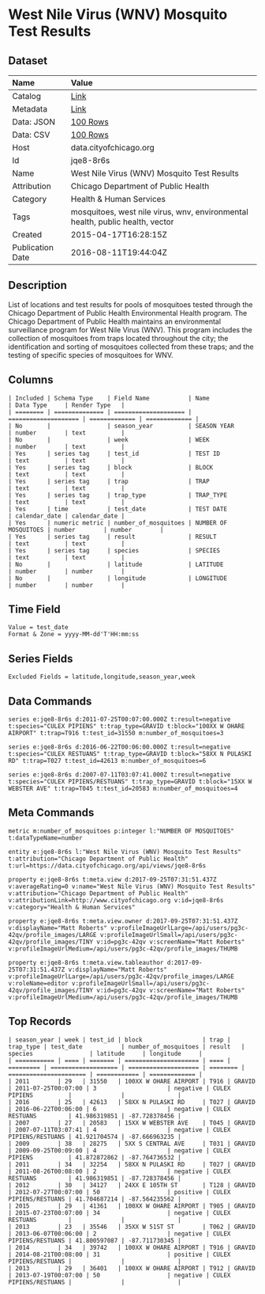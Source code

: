 # West Nile Virus (WNV) Mosquito Test Results

## Dataset

| Name | Value |
| :--- | :---- |
| Catalog | [Link](https://catalog.data.gov/dataset/wnv-mosquito-test-results-42116) |
| Metadata | [Link](https://data.cityofchicago.org/api/views/jqe8-8r6s) |
| Data: JSON | [100 Rows](https://data.cityofchicago.org/api/views/jqe8-8r6s/rows.json?max_rows=100) |
| Data: CSV | [100 Rows](https://data.cityofchicago.org/api/views/jqe8-8r6s/rows.csv?max_rows=100) |
| Host | data.cityofchicago.org |
| Id | jqe8-8r6s |
| Name | West Nile Virus (WNV) Mosquito Test Results |
| Attribution | Chicago Department of Public Health |
| Category | Health & Human Services |
| Tags | mosquitoes, west nile virus, wnv, environmental health, public health, vector |
| Created | 2015-04-17T16:28:15Z |
| Publication Date | 2016-08-11T19:44:04Z |

## Description

List of locations and test results for pools of mosquitoes tested through the Chicago Department of Public Health Environmental Health program. The Chicago Department of Public Health maintains an environmental surveillance program for West Nile Virus (WNV).  This program includes the collection of mosquitoes from traps located throughout the city; the identification and sorting of mosquitoes collected from these traps; and the testing of specific species of mosquitoes for WNV.

## Columns

```ls
| Included | Schema Type    | Field Name           | Name                 | Data Type     | Render Type   |
| ======== | ============== | ==================== | ==================== | ============= | ============= |
| No       |                | season_year          | SEASON YEAR          | number        | text          |
| No       |                | week                 | WEEK                 | number        | text          |
| Yes      | series tag     | test_id              | TEST ID              | text          | text          |
| Yes      | series tag     | block                | BLOCK                | text          | text          |
| Yes      | series tag     | trap                 | TRAP                 | text          | text          |
| Yes      | series tag     | trap_type            | TRAP_TYPE            | text          | text          |
| Yes      | time           | test_date            | TEST DATE            | calendar_date | calendar_date |
| Yes      | numeric metric | number_of_mosquitoes | NUMBER OF MOSQUITOES | number        | number        |
| Yes      | series tag     | result               | RESULT               | text          | text          |
| Yes      | series tag     | species              | SPECIES              | text          | text          |
| No       |                | latitude             | LATITUDE             | number        | number        |
| No       |                | longitude            | LONGITUDE            | number        | number        |
```

## Time Field

```ls
Value = test_date
Format & Zone = yyyy-MM-dd'T'HH:mm:ss
```

## Series Fields

```ls
Excluded Fields = latitude,longitude,season_year,week
```

## Data Commands

```ls
series e:jqe8-8r6s d:2011-07-25T00:07:00.000Z t:result=negative t:species="CULEX PIPIENS" t:trap_type=GRAVID t:block="100XX W OHARE AIRPORT" t:trap=T916 t:test_id=31550 m:number_of_mosquitoes=3

series e:jqe8-8r6s d:2016-06-22T00:06:00.000Z t:result=negative t:species="CULEX RESTUANS" t:trap_type=GRAVID t:block="58XX N PULASKI RD" t:trap=T027 t:test_id=42613 m:number_of_mosquitoes=6

series e:jqe8-8r6s d:2007-07-11T03:07:41.000Z t:result=negative t:species="CULEX PIPIENS/RESTUANS" t:trap_type=GRAVID t:block="15XX W WEBSTER AVE" t:trap=T045 t:test_id=20583 m:number_of_mosquitoes=4
```

## Meta Commands

```ls
metric m:number_of_mosquitoes p:integer l:"NUMBER OF MOSQUITOES" t:dataTypeName=number

entity e:jqe8-8r6s l:"West Nile Virus (WNV) Mosquito Test Results" t:attribution="Chicago Department of Public Health" t:url=https://data.cityofchicago.org/api/views/jqe8-8r6s

property e:jqe8-8r6s t:meta.view d:2017-09-25T07:31:51.437Z v:averageRating=0 v:name="West Nile Virus (WNV) Mosquito Test Results" v:attribution="Chicago Department of Public Health" v:attributionLink=http://www.cityofchicago.org v:id=jqe8-8r6s v:category="Health & Human Services"

property e:jqe8-8r6s t:meta.view.owner d:2017-09-25T07:31:51.437Z v:displayName="Matt Roberts" v:profileImageUrlLarge=/api/users/pg3c-42qv/profile_images/LARGE v:profileImageUrlSmall=/api/users/pg3c-42qv/profile_images/TINY v:id=pg3c-42qv v:screenName="Matt Roberts" v:profileImageUrlMedium=/api/users/pg3c-42qv/profile_images/THUMB

property e:jqe8-8r6s t:meta.view.tableauthor d:2017-09-25T07:31:51.437Z v:displayName="Matt Roberts" v:profileImageUrlLarge=/api/users/pg3c-42qv/profile_images/LARGE v:roleName=editor v:profileImageUrlSmall=/api/users/pg3c-42qv/profile_images/TINY v:id=pg3c-42qv v:screenName="Matt Roberts" v:profileImageUrlMedium=/api/users/pg3c-42qv/profile_images/THUMB
```

## Top Records

```ls
| season_year | week | test_id | block                 | trap | trap_type | test_date           | number_of_mosquitoes | result   | species                | latitude     | longitude     | 
| =========== | ==== | ======= | ===================== | ==== | ========= | =================== | ==================== | ======== | ====================== | ============ | ============= | 
| 2011        | 29   | 31550   | 100XX W OHARE AIRPORT | T916 | GRAVID    | 2011-07-25T00:07:00 | 3                    | negative | CULEX PIPIENS          |              |               | 
| 2016        | 25   | 42613   | 58XX N PULASKI RD     | T027 | GRAVID    | 2016-06-22T00:06:00 | 6                    | negative | CULEX RESTUANS         | 41.986319851 | -87.728378456 | 
| 2007        | 27   | 20583   | 15XX W WEBSTER AVE    | T045 | GRAVID    | 2007-07-11T03:07:41 | 4                    | negative | CULEX PIPIENS/RESTUANS | 41.921704574 | -87.666963235 | 
| 2009        | 38   | 28275   | 5XX S CENTRAL AVE     | T031 | GRAVID    | 2009-09-25T00:09:00 | 4                    | negative | CULEX PIPIENS          | 41.872872862 | -87.764736532 | 
| 2011        | 34   | 32254   | 58XX N PULASKI RD     | T027 | GRAVID    | 2011-08-26T00:08:00 | 2                    | negative | CULEX RESTUANS         | 41.986319851 | -87.728378456 | 
| 2012        | 30   | 34127   | 24XX E 105TH ST       | T128 | GRAVID    | 2012-07-27T00:07:00 | 50                   | positive | CULEX PIPIENS/RESTUANS | 41.704687214 | -87.564235562 | 
| 2015        | 29   | 41361   | 100XX W OHARE AIRPORT | T905 | GRAVID    | 2015-07-23T00:07:00 | 34                   | negative | CULEX RESTUANS         |              |               | 
| 2013        | 23   | 35546   | 35XX W 51ST ST        | T062 | GRAVID    | 2013-06-07T00:06:00 | 2                    | negative | CULEX PIPIENS/RESTUANS | 41.800597087 | -87.711730345 | 
| 2014        | 34   | 39742   | 100XX W OHARE AIRPORT | T916 | GRAVID    | 2014-08-21T00:08:00 | 31                   | positive | CULEX PIPIENS/RESTUANS |              |               | 
| 2013        | 29   | 36401   | 100XX W OHARE AIRPORT | T912 | GRAVID    | 2013-07-19T00:07:00 | 50                   | negative | CULEX PIPIENS/RESTUANS |              |               | 
```
